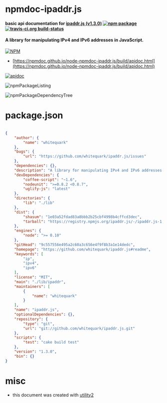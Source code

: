 # npmdoc-ipaddr.js

#### basic api documentation for  [ipaddr.js (v1.3.0)](https://github.com/whitequark/ipaddr.js#readme)  [![npm package](https://img.shields.io/npm/v/npmdoc-ipaddr.js.svg?style=flat-square)](https://www.npmjs.org/package/npmdoc-ipaddr.js) [![travis-ci.org build-status](https://api.travis-ci.org/npmdoc/node-npmdoc-ipaddr.js.svg)](https://travis-ci.org/npmdoc/node-npmdoc-ipaddr.js)

#### A library for manipulating IPv4 and IPv6 addresses in JavaScript.

[![NPM](https://nodei.co/npm/ipaddr.js.png?downloads=true&downloadRank=true&stars=true)](https://www.npmjs.com/package/ipaddr.js)

- [https://npmdoc.github.io/node-npmdoc-ipaddr.js/build/apidoc.html](https://npmdoc.github.io/node-npmdoc-ipaddr.js/build/apidoc.html)

[![apidoc](https://npmdoc.github.io/node-npmdoc-ipaddr.js/build/screenCapture.buildCi.browser.%252Ftmp%252Fbuild%252Fapidoc.html.png)](https://npmdoc.github.io/node-npmdoc-ipaddr.js/build/apidoc.html)

![npmPackageListing](https://npmdoc.github.io/node-npmdoc-ipaddr.js/build/screenCapture.npmPackageListing.svg)

![npmPackageDependencyTree](https://npmdoc.github.io/node-npmdoc-ipaddr.js/build/screenCapture.npmPackageDependencyTree.svg)



# package.json

```json

{
    "author": {
        "name": "whitequark"
    },
    "bugs": {
        "url": "https://github.com/whitequark/ipaddr.js/issues"
    },
    "dependencies": {},
    "description": "A library for manipulating IPv4 and IPv6 addresses in JavaScript.",
    "devDependencies": {
        "coffee-script": "~1.6",
        "nodeunit": ">=0.8.2 <0.8.7",
        "uglify-js": "latest"
    },
    "directories": {
        "lib": "./lib"
    },
    "dist": {
        "shasum": "1e03a52fdad83a8bbb2b25cbf4998b4cffcd3dec",
        "tarball": "https://registry.npmjs.org/ipaddr.js/-/ipaddr.js-1.3.0.tgz"
    },
    "engines": {
        "node": ">= 0.10"
    },
    "gitHead": "9c557556e495a2c60a3c656e4f9f8b3a1e14dedc",
    "homepage": "https://github.com/whitequark/ipaddr.js#readme",
    "keywords": [
        "ip",
        "ipv4",
        "ipv6"
    ],
    "license": "MIT",
    "main": "./lib/ipaddr",
    "maintainers": [
        {
            "name": "whitequark"
        }
    ],
    "name": "ipaddr.js",
    "optionalDependencies": {},
    "repository": {
        "type": "git",
        "url": "git://github.com/whitequark/ipaddr.js.git"
    },
    "scripts": {
        "test": "cake build test"
    },
    "version": "1.3.0",
    "bin": {}
}
```



# misc
- this document was created with [utility2](https://github.com/kaizhu256/node-utility2)
